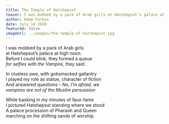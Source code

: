 ```yaml
---
title: The Temple of Hatshepsut
teaser: I was mobbed by a pack of Arab girls at Hatshepsut’s palace at high noon.
author: Adam Farkas
date: july 14 2020
featured: false
imageUrl: ../images/the-temple-of-hatshepsut.jpg
---
```


I was mobbed by a pack of Arab girls  
at Hatshepsut’s palace at high noon.  
Before I could blink, they formed a queue  
<em>for selfies with the Vampire</em>, they said.

In clueless awe, with gobsmacked gallantry  
I played my role as statue, character of fiction  
And answered questions – <em>No, I’m afraid, we  
vampires are not of the Muslim persuasion</em>

While basking in my minutes of faux-fame  
I pictured Hatshepsut standing where we stood  
A palace procession of Pharaoh and Queen  
marching on the shifting sands of worship.

